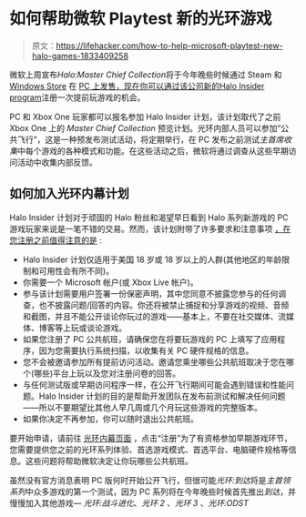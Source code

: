 # 如何帮助微软 Playtest 新的光环游戏

> 原文：<https://lifehacker.com/how-to-help-microsoft-playtest-new-halo-games-1833409258>

微软上周宣布*Halo:Master Chief Collection*将于今年晚些时候通过 Steam 和 [Windows Store](https://www.microsoft.com/en-us/p/halo-the-master-chief-collection/bpk4zkfcfl5g?activetab=pivot:overviewtab) 在 [PC 上发售，现在你可以通过该公司新的](https://store.steampowered.com/app/976730/Halo_The_Master_Chief_Collection/)[Halo Insider program](https://www.halowaypoint.com/en-us/community/halo-insider)注册一次提前玩游戏的机会。



PC 和 Xbox One 玩家都可以报名参加 Halo Insider 计划，该计划取代了之前 Xbox One 上的 *Master Chief Collection* 预览计划。光环内部人员可以参加“公共飞行”，这是一种预发布测试活动，将定期举行，在 PC 发布之前测试*主首席收集*中每个游戏的各种模式和功能。在这些活动之后，微软将通过调查从这些早期访问活动中收集内部反馈。

## 如何加入光环内幕计划

Halo Insider 计划对于顽固的 Halo 粉丝和渴望早日看到 Halo 系列新游戏的 PC 游戏玩家来说是一笔不错的交易。然而，该计划附带了许多要求和注意事项 [，在您注册之前值得注意的是](https://www.halowaypoint.com/en-us/forums/243780d3b80b4bb6ac7917a8942286db/topics/halo-insider-faq/ca97b189-c4cc-4ac7-b822-8f70499f4715/posts) :

*   Halo Insider 计划仅适用于美国 18 岁或 18 岁以上的人群(其他地区的年龄限制和可用性会有所不同)。
*   你需要一个 Microsoft 帐户(或 Xbox Live 帐户)。
*   参与该计划需要用户签署一份保密声明，其中您同意不披露您参与的任何调查，也不披露问题/回答的内容。你还将被禁止捕捉和分享游戏的视频、音频和截图，并且不能公开谈论你玩过的游戏——基本上，不要在社交媒体、流媒体、博客等上玩或谈论游戏。
*   如果您注册了 PC 公共航班，请确保您在将要玩游戏的 PC 上填写了应用程序，因为您需要执行系统扫描，以收集有关 PC 硬件规格的信息。
*   您不会被邀请参加所有提前访问活动。邀请您乘坐哪些公共航班取决于您在哪个(哪些)平台上玩以及您对注册问卷的回答。
*   与任何测试版或早期访问程序一样，在公开飞行期间可能会遇到错误和性能问题。Halo Insider 计划的目的是帮助开发团队在发布前测试和解决任何问题——所以不要期望比其他人早几周或几个月玩这些游戏的完整版本。
*   如果你决定不再参加，你可以随时退出公共航班。

要开始申请，请前往 [光环内幕页面](https://www.halowaypoint.com/en-us/community/halo-insider) ，点击“注册”为了有资格参加早期游戏环节，您需要提供您之前的光环系列体验、首选游戏模式、首选平台、电脑硬件规格等信息。这些问题将帮助微软决定让你玩哪些公共航班。

虽然没有官方消息表明 PC 版何时开始公开飞行，但很可能*光环:到达*将是*主首领系列*中众多游戏的第一个测试，因为 PC 系列将在今年晚些时候首先推出*到达*，并慢慢加入其他游戏— *光环:战斗进化*、*光环 2* 、*光环 3* 、*光环:ODST*